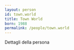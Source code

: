 ```yaml
---
layout: person
id: town.world
title: Town World
born: 1988
permalink: /people/town.world
---
```


Dettagli della persona 